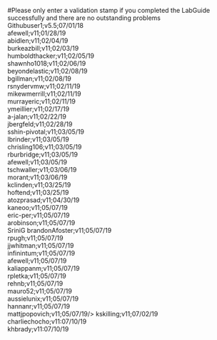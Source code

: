 #Please only enter a validation stamp if you completed the LabGuide successfully and there are no outstanding problems
Githubuser1;v5.5;07/01/18<br/>
afewell;v11;01/28/19<br/>
abidlen;v11;02/04/19<br/>
burkeazbill;v11;02/03/19<br/>
humboldthacker;v11;02/05/19<br/>
shawnho1018;v11;02/06/19<br/>
beyondelastic;v11;02/08/19<br/>
bgillman;v11;02/08/19<br/>
rsnydervmw;v11;02/11/19<br/>
mikewmerrill;v11;02/11/19<br/>
murrayeric;v11;02/11/19<br/>
ymeillier;v11;02/17/19<br>
a-jalan;v11;02/22/19<br/>
jbergfeld;v11;02/28/19<br/>
sshin-pivotal;v11;03/05/19<br/>
lbrinder;v11;03/05/19<br/>
chrisling106;v11;03/05/19<br/>
rburbridge;v11;03/05/19<br/>
afewell;v11;03/05/19<br/>
tschwaller;v11;03/06/19<br/>
morant;v11;03/06/19<br/>
kclinden;v11;03/25/19<br/>
hoftend;v11;03/25/19<br/>
atozprasad;v11;04/30/19<br/>
kaneoo;v11;05/07/19<br/>
eric-per;v11;05/07/19<br/>
arobinson;v11;05/07/19<br/>
SriniG
brandonAfoster;v11;05/07/19<br/>
rpugh;v11;05/07/19<br/>
jjwhitman;v11;05/07/19<br/>
infinintum;v11;05/07/19<br/>
afewell;v11;05/07/19<br/>
kaliappanm;v11;05/07/19<br/>
rpletka;v11;05/07/19<br/>
rehnb;v11;05/07/19<br/>
mauro52;v11;05/07/19<br/>
aussielunix;v11;05/07/19<br/>
hannanr;v11;05/07/19<br/>
mattjpopovich;v11;05/07/19/>
kskilling;v11;07/02/19<br/>
charliechocho;v11:07/10/19<br/>
khbrady;v11:07/10/19<br/>

